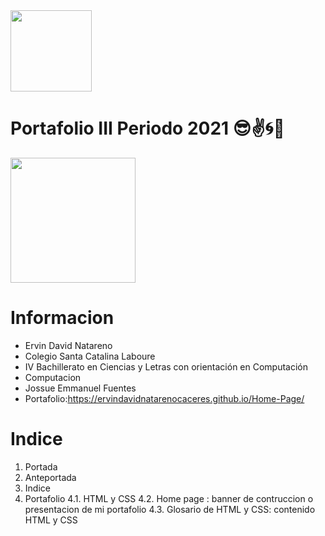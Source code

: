 <img width="130px" src=https://camo.githubusercontent.com/a79a474294819dde7c47449a78e0f42d2a148786e983ac8f1746bd4395a6ff32/68747470733a2f2f6a656675656e74657338302e6769746875622e696f2f7374617275705f73636c2f696d672f6c6f676f5f53434c2532302833292e706e67>


# Portafolio III Periodo 2021 😎✌🌀🐂



<img width="200px" src="https://images.unsplash.com/photo-1611924707078-da8777fc99cb?ixid=MnwxMjA3fDB8MHxzZWFyY2h8Mnx8Y29tcHV0ZXJzJTIwb24lMjBkZXNrfGVufDB8fDB8fA%3D%3D&ixlib=rb-1.2.1&auto=format&fit=crop&w=500&q=60">

# Informacion
- Ervin David Natareno
- Colegio Santa Catalina Laboure
- IV Bachillerato en Ciencias y Letras con orientación en Computación 
- Computacion
- Jossue Emmanuel Fuentes
- Portafolio:https://ervindavidnatarenocaceres.github.io/Home-Page/

# Indice
1. Portada
2. Anteportada 
3. Indice 
4. Portafolio 
    4.1. HTML y CSS
	4.2. Home page : banner de contruccion o presentacion de mi portafolio
	4.3.  Glosario de HTML y CSS: contenido HTML y CSS



